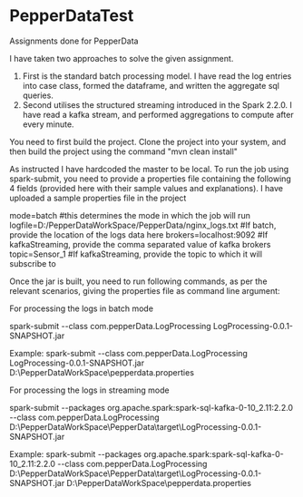 # PepperDataTest
Assignments done for PepperData

I have taken two approaches to solve the given assignment.
1) First is the standard batch processing model. I have read the log entries into case class, formed the dataframe, and written the aggregate sql queries. 
2) Second utilises the structured streaming introduced in the Spark 2.2.0. I have read a kafka stream, and performed aggregations to compute after every minute.

You need to first build the project. Clone the project into your system, and then build the project using the command "mvn clean install"

As instructed I have hardcoded the master to be local. To run the job using spark-submit, you need to provide a properties file containing the following 4 fields (provided here with their sample values and explanations). I have uploaded a sample properties file in the project

mode=batch                                                      #this determines the mode in which the job will run
logfile=D:/PepperDataWorkSpace/PepperData/nginx_logs.txt        #If batch, provide the location of the logs data here
brokers=localhost:9092                                          #If kafkaStreaming, provide the comma separated value of kafka brokers
topic=Sensor_1                                                  #If kafkaStreaming, provide the topic to which it will subscribe to

Once the jar is built, you need to run following commands, as per the relevant scenarios, giving the properties file as command line argument:

For processing the logs in batch mode

spark-submit --class com.pepperData.LogProcessing LogProcessing-0.0.1-SNAPSHOT.jar <propertyFileLocation>
  
Example: spark-submit --class com.pepperData.LogProcessing LogProcessing-0.0.1-SNAPSHOT.jar D:\PepperDataWorkSpace\pepperdata.properties

For processing the logs in streaming mode

spark-submit --packages org.apache.spark:spark-sql-kafka-0-10_2.11:2.2.0 --class com.pepperData.LogProcessing D:\PepperDataWorkSpace\PepperData\target\LogProcessing-0.0.1-SNAPSHOT.jar <propertyFileLocation>
  
Example: spark-submit --packages org.apache.spark:spark-sql-kafka-0-10_2.11:2.2.0 --class com.pepperData.LogProcessing D:\PepperDataWorkSpace\PepperData\target\LogProcessing-0.0.1-SNAPSHOT.jar D:\PepperDataWorkSpace\pepperdata.properties
